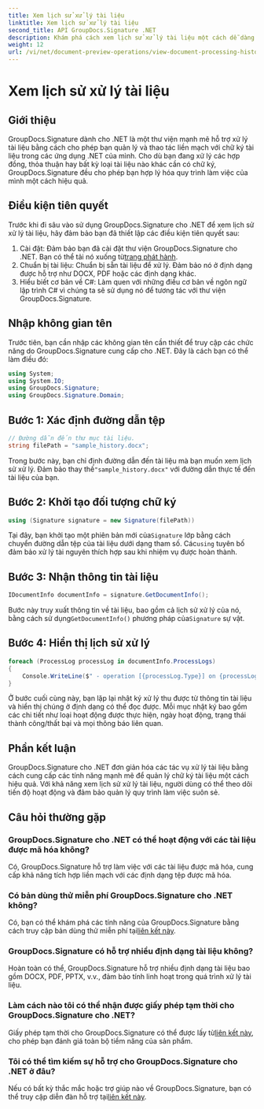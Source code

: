 ```yaml
---
title: Xem lịch sử xử lý tài liệu
linktitle: Xem lịch sử xử lý tài liệu
second_title: API GroupDocs.Signature .NET
description: Khám phá cách xem lịch sử xử lý tài liệu một cách dễ dàng bằng GroupDocs.Signature cho .NET. Hãy làm theo hướng dẫn từng bước của chúng tôi để quản lý quy trình làm việc liền mạch.
weight: 12
url: /vi/net/document-preview-operations/view-document-processing-history/
---
```


# Xem lịch sử xử lý tài liệu

## Giới thiệu
GroupDocs.Signature dành cho .NET là một thư viện mạnh mẽ hỗ trợ xử lý tài liệu bằng cách cho phép bạn quản lý và thao tác liền mạch với chữ ký tài liệu trong các ứng dụng .NET của mình. Cho dù bạn đang xử lý các hợp đồng, thỏa thuận hay bất kỳ loại tài liệu nào khác cần có chữ ký, GroupDocs.Signature đều cho phép bạn hợp lý hóa quy trình làm việc của mình một cách hiệu quả.
## Điều kiện tiên quyết
Trước khi đi sâu vào sử dụng GroupDocs.Signature cho .NET để xem lịch sử xử lý tài liệu, hãy đảm bảo bạn đã thiết lập các điều kiện tiên quyết sau:
1.  Cài đặt: Đảm bảo bạn đã cài đặt thư viện GroupDocs.Signature cho .NET. Bạn có thể tải nó xuống từ[trang phát hành](https://releases.groupdocs.com/signature/net/).
2. Chuẩn bị tài liệu: Chuẩn bị sẵn tài liệu để xử lý. Đảm bảo nó ở định dạng được hỗ trợ như DOCX, PDF hoặc các định dạng khác.
3. Hiểu biết cơ bản về C#: Làm quen với những điều cơ bản về ngôn ngữ lập trình C# vì chúng ta sẽ sử dụng nó để tương tác với thư viện GroupDocs.Signature.

## Nhập không gian tên
Trước tiên, bạn cần nhập các không gian tên cần thiết để truy cập các chức năng do GroupDocs.Signature cung cấp cho .NET. Đây là cách bạn có thể làm điều đó:
```csharp
using System;
using System.IO;
using GroupDocs.Signature;
using GroupDocs.Signature.Domain;
```
## Bước 1: Xác định đường dẫn tệp
```csharp
// Đường dẫn đến thư mục tài liệu.
string filePath = "sample_history.docx";
```
 Trong bước này, bạn chỉ định đường dẫn đến tài liệu mà bạn muốn xem lịch sử xử lý. Đảm bảo thay thế`"sample_history.docx"` với đường dẫn thực tế đến tài liệu của bạn.
## Bước 2: Khởi tạo đối tượng chữ ký
```csharp
using (Signature signature = new Signature(filePath))
```
 Tại đây, bạn khởi tạo một phiên bản mới của`Signature` lớp bằng cách chuyển đường dẫn tệp của tài liệu dưới dạng tham số. Các`using` tuyên bố đảm bảo xử lý tài nguyên thích hợp sau khi nhiệm vụ được hoàn thành.
## Bước 3: Nhận thông tin tài liệu
```csharp
IDocumentInfo documentInfo = signature.GetDocumentInfo();
```
 Bước này truy xuất thông tin về tài liệu, bao gồm cả lịch sử xử lý của nó, bằng cách sử dụng`GetDocumentInfo()` phương pháp của`Signature` sự vật.
## Bước 4: Hiển thị lịch sử xử lý
```csharp
foreach (ProcessLog processLog in documentInfo.ProcessLogs)
{
    Console.WriteLine($" - operation [{processLog.Type}] on {processLog.Date.ToShortDateString()}. Succeeded/Failed {processLog.Succeeded}/{processLog.Failed}. Message: {processLog.Message}");
}
```
Ở bước cuối cùng này, bạn lặp lại nhật ký xử lý thu được từ thông tin tài liệu và hiển thị chúng ở định dạng có thể đọc được. Mỗi mục nhật ký bao gồm các chi tiết như loại hoạt động được thực hiện, ngày hoạt động, trạng thái thành công/thất bại và mọi thông báo liên quan.

## Phần kết luận
GroupDocs.Signature cho .NET đơn giản hóa các tác vụ xử lý tài liệu bằng cách cung cấp các tính năng mạnh mẽ để quản lý chữ ký tài liệu một cách hiệu quả. Với khả năng xem lịch sử xử lý tài liệu, người dùng có thể theo dõi tiến độ hoạt động và đảm bảo quản lý quy trình làm việc suôn sẻ.
## Câu hỏi thường gặp
### GroupDocs.Signature cho .NET có thể hoạt động với các tài liệu được mã hóa không?
Có, GroupDocs.Signature hỗ trợ làm việc với các tài liệu được mã hóa, cung cấp khả năng tích hợp liền mạch với các định dạng tệp được mã hóa.
### Có bản dùng thử miễn phí GroupDocs.Signature cho .NET không?
 Có, bạn có thể khám phá các tính năng của GroupDocs.Signature bằng cách truy cập bản dùng thử miễn phí tại[liên kết này](https://releases.groupdocs.com/).
### GroupDocs.Signature có hỗ trợ nhiều định dạng tài liệu không?
Hoàn toàn có thể, GroupDocs.Signature hỗ trợ nhiều định dạng tài liệu bao gồm DOCX, PDF, PPTX, v.v., đảm bảo tính linh hoạt trong quá trình xử lý tài liệu.
### Làm cách nào tôi có thể nhận được giấy phép tạm thời cho GroupDocs.Signature cho .NET?
 Giấy phép tạm thời cho GroupDocs.Signature có thể được lấy từ[liên kết này](https://purchase.groupdocs.com/temporary-license/), cho phép bạn đánh giá toàn bộ tiềm năng của sản phẩm.
### Tôi có thể tìm kiếm sự hỗ trợ cho GroupDocs.Signature cho .NET ở đâu?
 Nếu có bất kỳ thắc mắc hoặc trợ giúp nào về GroupDocs.Signature, bạn có thể truy cập diễn đàn hỗ trợ tại[liên kết này](https://forum.groupdocs.com/c/signature/13).